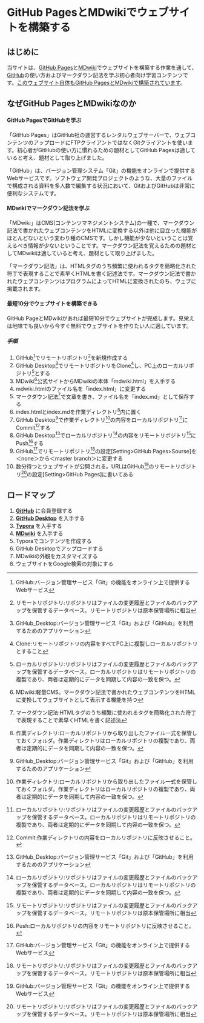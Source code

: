 # GitHub PagesとMDwikiでウェブサイトを構築する

## はじめに

当サイトは、[GitHub Pages](githubpages.md)と[MDwiki](mdwiki.md)でウェブサイトを構築する作業を通して、[GitHub](github.md)の使い方およびマークダウン記法を学ぶ初心者向け学習コンテンツです。[このウェブサイト自体もGitHub PagesとMDwikiで構築されています](https://github.com/akihiro-moriyama/how-to-publish-websites-on-github-pages)。

## なぜGitHub PagesとMDwikiなのか

#### GitHub PagesでGitHubを学ぶ

「GitHub Pages」はGitHub社の運営するレンタルウェブサーバーで、ウェブコンテンツのアップロードにFTPクライアントではなくGitクライアントを使います。初心者がGitHubの使い方に慣れるための題材としてGitHub Pagesは適していると考え、題材として取り上げました。

「GitHub」は、バージョン管理システム「Git」の機能をオンラインで提供するWebサービスです。ソフトウェア開発プロジェクトのような、大量のファイルで構成される資料を多人数で編集する状況において、GitおよびGitHubは非常に便利なシステムです。

#### MDwikiでマークダウン記法を学ぶ

「MDwiki」はCMS(コンテンツマネジメントシステム)の一種で、マークダウン記法で書かれたウェブコンテンツをHTMLに変換する以外は他に目立った機能がほとんどないという変わり種のCMSです。しかし機能が少ないということは覚えるべき情報が少ないということです。マークダウン記法を覚えるための題材としてMDwikiは適していると考え、題材として取り上げました。

「マークダウン記法」は、HTMLタグのうち頻繁に使われるタグを簡略化された符丁で表現することで素早くHTMLを書く記述法です。マークダウン記法で書かれたウェブコンテンツはプログラムによってHTMLに変換されたのち、ウェブに掲載されます。

#### 最短10分でウェブサイトを構築できる

GitHub PageとMDwikiがあれば最短10分でウェブサイトが完成します。見栄えは地味でも良いから今すぐ無料でウェブサイトを作りたい人に適しています。

##### 手順

1. GitHub[^1]でリモートリポジトリ[^2]を新規作成する
1. GitHub Desktop[^3]でリモートリポジトリをClone[^4]し、PC上のローカルリポジトリ[^5]とする
1. MDwiki[^6]公式サイトからMDwikiの本体「mdwiki.html」を入手する
1. mdwiki.htmlのファイル名を「index.html」に変更する
1. マークダウン記法[^7]で文章を書き、ファイル名を「index.md」として保存する
1. index.htmlとindex.mdを作業ディレクトリ[^8]内に置く
1. GitHub Desktop[^3]で作業ディレクトリ[^8]の内容をローカルリポジトリ[^5]にCommit[^9]する
1. GitHub Desktop[^3]でローカルリポジトリ[^5]の内容をリモートリポジトリ[^2]にPush[^10]する
1. GitHub[^1]でリモートリポジトリ[^2]の設定[Setting>GitHub Pages>Sourse]を＜none＞から＜master branch＞に変更する
1. 数分待つとウェブサイトが公開される。URLはGitHub[^1]のリモートリポジトリ[^2]の設定[Setting>GitHub Pages]に書いてある

[^1]:GitHub:バージョン管理サービス「Git」の機能をオンライン上で提供するWebサービス
[^2]:リモートリポジトリ:リポジトリはファイルの変更履歴とファイルのバックアップを保管するデータベース。リモートリポジトリは原本保管場所に相当
[^3]:GitHub_Desktop:バージョン管理サービス「Git」および「GitHub」を利用するためのアプリケーション
[^4]:Clone:リモートリポジトリの内容をすべてPC上に複製しローカルリポジトリとすること
[^5]:ローカルリポジトリ:リポジトリはファイルの変更履歴とファイルのバックアップを保管するデータベース。ローカルリポジトリはリモートリポジトリの複製であり、両者は定期的にデータを同期して内容の一致を保つ。
[^6]:MDwiki:軽量CMS。マークダウン記法で書かれたウェブコンテンツをHTMLに変換してウェブサイトとして表示する機能を持つ
[^7]:マークダウン記法:HTMLタグのうち頻繁に使われるタグを簡略化された符丁で表現することで素早くHTMLを書く記述法
[^8]:作業ディレクトリ:ローカルリポジトリから取り出したファイル一式を保管しておくフォルダ。作業ディレクトリはローカルリポジトリの複製であり、両者は定期的にデータを同期して内容の一致を保つ。
[^9]:Commit:作業ディレクトリの内容をローカルリポジトリに反映させること。
[^10]:Push:ローカルリポジトリの内容をリモートリポジトリに反映させること。

## ロードマップ

1. **[GitHub](github.md)** に会員登録する
1. **[GitHub Desktop](githubdesktop.md)** を入手する
1. **[Typora](typora.md)** を入手する
1. **[MDwiki](mdwiki.md)** を入手する
1. Typoraでコンテンツを作成する
1. GitHub Desktopでアップロードする
1. MDwikiの外観をカスタマイズする
1. ウェブサイトをGoogle検索の対象にする
